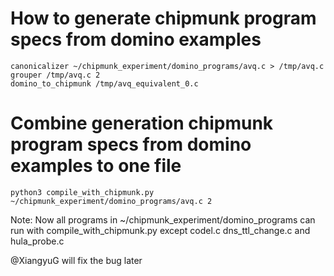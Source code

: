 # How to generate chipmunk program specs from domino examples

```shell
canonicalizer ~/chipmunk_experiment/domino_programs/avq.c > /tmp/avq.c
grouper /tmp/avq.c 2
domino_to_chipmunk /tmp/avq_equivalent_0.c
```

# Combine generation chipmunk program specs from domino examples to one file
```shell
python3 compile_with_chipmunk.py ~/chipmunk_experiment/domino_programs/avq.c 2
```

Note: Now all programs in ~/chipmunk_experiment/domino_programs can run with compile_with_chipmunk.py except codel.c dns_ttl_change.c and hula_probe.c

@XiangyuG will fix the bug later

